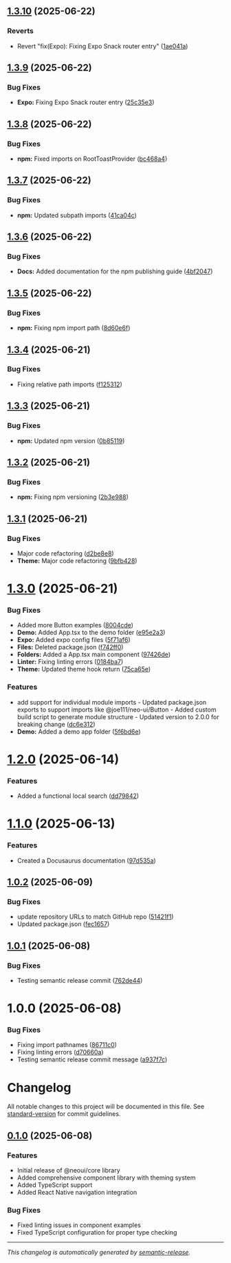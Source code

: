 ## [1.3.10](https://github.com/Joe-Moussally/react-native-neo-ui/compare/v1.3.9...v1.3.10) (2025-06-22)


### Reverts

* Revert "fix(Expo): Fixing Expo Snack router entry" ([1ae041a](https://github.com/Joe-Moussally/react-native-neo-ui/commit/1ae041a73fb71ab511928366f3223c8c0eb63f92))

## [1.3.9](https://github.com/Joe-Moussally/react-native-neo-ui/compare/v1.3.8...v1.3.9) (2025-06-22)


### Bug Fixes

* **Expo:** Fixing Expo Snack router entry ([25c35e3](https://github.com/Joe-Moussally/react-native-neo-ui/commit/25c35e3b277393a26bbbcc5ab27bc06599168136))

## [1.3.8](https://github.com/Joe-Moussally/react-native-neo-ui/compare/v1.3.7...v1.3.8) (2025-06-22)


### Bug Fixes

* **npm:** Fixed imports on RootToastProvider ([bc468a4](https://github.com/Joe-Moussally/react-native-neo-ui/commit/bc468a4a0a6d235d83f7a2b345d06387b6e7c68f))

## [1.3.7](https://github.com/Joe-Moussally/react-native-neo-ui/compare/v1.3.6...v1.3.7) (2025-06-22)


### Bug Fixes

* **npm:** Updated subpath imports ([41ca04c](https://github.com/Joe-Moussally/react-native-neo-ui/commit/41ca04ce4e864148d38bcf879a5fbcfb649faf18))

## [1.3.6](https://github.com/Joe-Moussally/react-native-neo-ui/compare/v1.3.5...v1.3.6) (2025-06-22)


### Bug Fixes

* **Docs:** Added documentation for the npm publishing guide ([4bf2047](https://github.com/Joe-Moussally/react-native-neo-ui/commit/4bf204768bddbf0b9431c3627b854a8a881f4163))

## [1.3.5](https://github.com/Joe-Moussally/react-native-neo-ui/compare/v1.3.4...v1.3.5) (2025-06-22)


### Bug Fixes

* **npm:** Fixing npm import path ([8d60e6f](https://github.com/Joe-Moussally/react-native-neo-ui/commit/8d60e6f9bccff15686df829f6fc629418f8444ac))

## [1.3.4](https://github.com/Joe-Moussally/react-native-neo-ui/compare/v1.3.3...v1.3.4) (2025-06-21)


### Bug Fixes

* Fixing relative path imports ([f125312](https://github.com/Joe-Moussally/react-native-neo-ui/commit/f1253125ad364e598b7891f2e0854aef85c41b67))

## [1.3.3](https://github.com/Joe-Moussally/react-native-neo-ui/compare/v1.3.2...v1.3.3) (2025-06-21)


### Bug Fixes

* **npm:** Updated npm version ([0b85119](https://github.com/Joe-Moussally/react-native-neo-ui/commit/0b85119d0fca02f39e29954d5e434e55bb386252))

## [1.3.2](https://github.com/Joe-Moussally/react-native-neo-ui/compare/v1.3.1...v1.3.2) (2025-06-21)


### Bug Fixes

* **npm:** Fixing npm versioning ([2b3e988](https://github.com/Joe-Moussally/react-native-neo-ui/commit/2b3e9888259884ac9916855f47872a6bf367b55b))

## [1.3.1](https://github.com/Joe-Moussally/react-native-neo-ui/compare/v1.3.0...v1.3.1) (2025-06-21)


### Bug Fixes

* Major code refactoring ([d2be8e8](https://github.com/Joe-Moussally/react-native-neo-ui/commit/d2be8e805a52e19ae7e19203d34d25c89eed031e))
* **Theme:** Major code refactoring ([9bfb428](https://github.com/Joe-Moussally/react-native-neo-ui/commit/9bfb42878d59577c7f4eff7d1b4752be8ac51a7e))

# [1.3.0](https://github.com/Joe-Moussally/react-native-neo-ui/compare/v1.2.0...v1.3.0) (2025-06-21)


### Bug Fixes

* Added more Button examples ([8004cde](https://github.com/Joe-Moussally/react-native-neo-ui/commit/8004cde83e5a205b50ca0e6ff9e8d4f95cda1280))
* **Demo:** Added App.tsx to the demo folder ([e95e2a3](https://github.com/Joe-Moussally/react-native-neo-ui/commit/e95e2a33d24cb7015c0134388124b28f3f648c52))
* **Expo:** Added expo config files ([5f71af6](https://github.com/Joe-Moussally/react-native-neo-ui/commit/5f71af66f6bc719881806613e2294c860ac00011))
* **Files:** Deleted package.json ([f742ff0](https://github.com/Joe-Moussally/react-native-neo-ui/commit/f742ff08117f64a0c7a3e75694596572454a9123))
* **Folders:** Added a App.tsx main component ([97426de](https://github.com/Joe-Moussally/react-native-neo-ui/commit/97426def0f604ebe4529514017d8077e2ad634ac))
* **Linter:** Fixing linting errors ([0184ba7](https://github.com/Joe-Moussally/react-native-neo-ui/commit/0184ba76529dd7470323fa29f9b52259ceb7ae86))
* **Theme:** Updated theme hook return ([75ca65e](https://github.com/Joe-Moussally/react-native-neo-ui/commit/75ca65ea79df63ae474b3c42c8edb939b9efde50))


### Features

* add support for individual module imports - Updated package.json exports to support imports like @joe111/neo-ui/Button - Added custom build script to generate module structure - Updated version to 2.0.0 for breaking change ([dc6e312](https://github.com/Joe-Moussally/react-native-neo-ui/commit/dc6e312f26fca3de2fea44bdd26a25b45a695db4))
* **Demo:** Added a demo app folder ([5f6bd6e](https://github.com/Joe-Moussally/react-native-neo-ui/commit/5f6bd6e2a881965204550dcf32b19d52faf9389d))

# [1.2.0](https://github.com/Joe-Moussally/react-native-neo-ui/compare/v1.1.0...v1.2.0) (2025-06-14)


### Features

* Added a functional local search ([dd79842](https://github.com/Joe-Moussally/react-native-neo-ui/commit/dd7984283d32e71c8258f7696287c43d146beb61))

# [1.1.0](https://github.com/Joe-Moussally/react-native-neo-ui/compare/v1.0.2...v1.1.0) (2025-06-13)


### Features

* Created a Docusaurus documentation ([97d535a](https://github.com/Joe-Moussally/react-native-neo-ui/commit/97d535a50e3d944bf659170691bcd2c14462d554))

## [1.0.2](https://github.com/Joe-Moussally/neo-ui/compare/v1.0.1...v1.0.2) (2025-06-09)


### Bug Fixes

* update repository URLs to match GitHub repo ([51421f1](https://github.com/Joe-Moussally/neo-ui/commit/51421f196aa9d8a4f915059c7629d91c7e2ab770))
* Updated package.json ([fec1657](https://github.com/Joe-Moussally/neo-ui/commit/fec1657e0e00760d7c0bf76c2f068df36e31090b))

## [1.0.1](https://github.com/Joe-Moussally/neo-ui/compare/v1.0.0...v1.0.1) (2025-06-08)


### Bug Fixes

* Testing semantic release commit ([762de44](https://github.com/Joe-Moussally/neo-ui/commit/762de44fd2b11b87854149ee542e92aaf883defa))

# 1.0.0 (2025-06-08)


### Bug Fixes

* Fixing import pathnames ([86711c0](https://github.com/Joe-Moussally/neo-ui/commit/86711c0f391cf899b61650610ed0332b6481626a))
* Fixing linting errors ([d70660a](https://github.com/Joe-Moussally/neo-ui/commit/d70660aac9aa6b8cefc10b0dc643c3094295f7e2))
* Testing semantic release commit message ([a937f7c](https://github.com/Joe-Moussally/neo-ui/commit/a937f7c048676af3385954318b8fd7731348f48f))

# Changelog

All notable changes to this project will be documented in this file. See [standard-version](https://github.com/conventional-changelog/standard-version) for commit guidelines.

## [0.1.0](https://github.com/Joe-Moussally/neo-ui/compare/v0.0.1...v0.1.0) (2025-06-08)

### Features

- Initial release of @neoui/core library
- Added comprehensive component library with theming system
- Added TypeScript support
- Added React Native navigation integration

### Bug Fixes

- Fixed linting issues in component examples
- Fixed TypeScript configuration for proper type checking

---

_This changelog is automatically generated by [semantic-release](https://github.com/semantic-release/semantic-release)._
